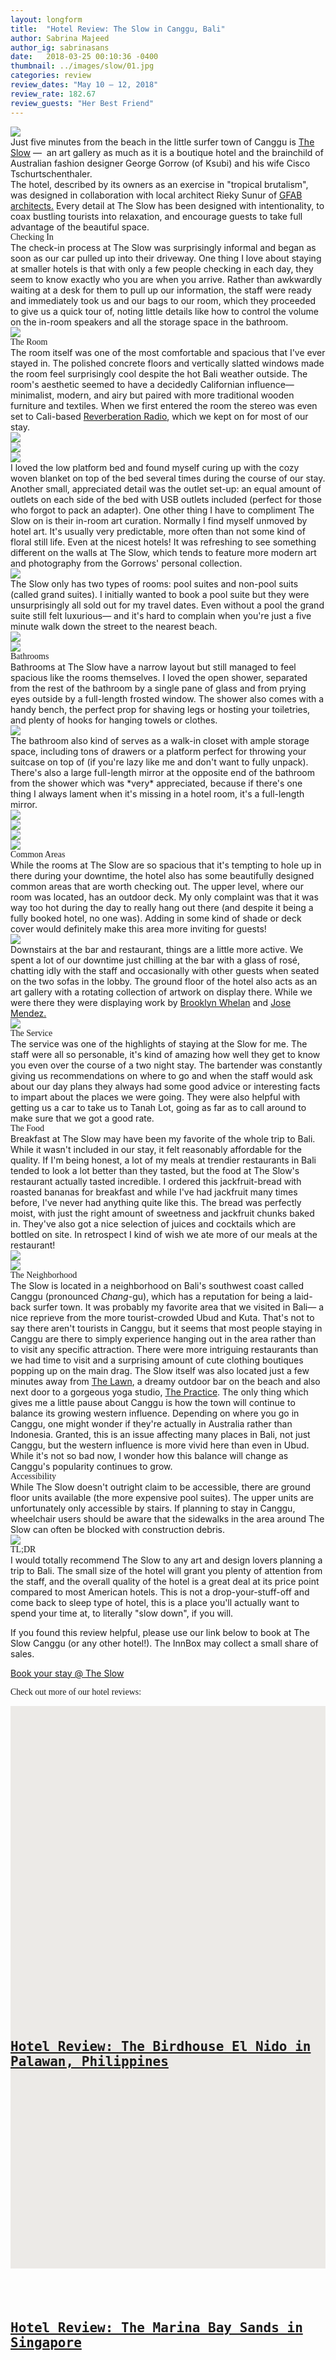 ```yaml
---
layout: longform
title:  "Hotel Review: The Slow in Canggu, Bali"
author: Sabrina Majeed
author_ig: sabrinasans
date:   2018-03-25 00:10:36 -0400
thumbnail: ../images/slow/01.jpg
categories: review
review_dates: "May 10 — 12, 2018"
review_rate: 182.67
review_guests: "Her Best Friend"
---
```



<img class="mt4-ns mt3 mb4-ns mb3" src="/images/slow/01.jpg">


<p class="pb4 f4" style="max-width: 650px; margin: auto;">
Just five minutes from the beach in the little surfer town of Canggu is <a href="https://www.agoda.com/partners/partnersearch.aspx?cid=1801609&pcs=1&hid=1515695" target="new">The Slow</a> —  an art gallery as much as it is a boutique hotel and the brainchild of Australian fashion designer George Gorrow (of Ksubi) and his wife Cisco Tschurtschenthaler.</p>

<p class="pb3 pb4-ns" style="max-width: 650px; margin: auto;">
The hotel, described by its owners as an exercise in "tropical brutalism", was designed in collaboration with local architect Rieky Sunur of <a href="http://gfabarchitects.com/" target="new">GFAB architects.</a> Every detail at The Slow has been designed with intentionality, to coax bustling tourists into relaxation, and encourage guests to take full advantage of the beautiful space.</p>

<p id="anchor" class="f3 pb2" style="max-width: 650px; margin: auto; font-family: 'Gilroy-ExtraBold';">Checking In</p>

<p class="pb4-ns pb3" style="max-width: 650px; margin: auto;">
The check-in process at The Slow was surprisingly informal and began as soon as our car pulled up into their driveway. One thing I love about staying at smaller hotels is that with only a few people checking in each day, they seem to know exactly who you are when you arrive. Rather than awkwardly waiting at a desk for them to pull up our information, the staff were ready and immediately took us and our bags to our room, which they proceeded to give us a quick tour of, noting little details like how to control the volume on the in-room speakers and all the storage space in the bathroom.</p>

<div class="fl w-100 mb3 mb4-ns">
<img src="../images/slow/02.jpg">
</div>

<p class="f3 pb2" style="max-width: 650px; margin: auto; font-family: 'Gilroy-ExtraBold';">The Room</p>

<p class="pb4-ns pb3" style="max-width: 650px; margin: auto;">
The room itself was one of the most comfortable and spacious that I've ever stayed in. The polished concrete floors and vertically slatted windows made the room feel surprisingly cool despite the hot Bali weather outside. The room's aesthetic seemed to have a decidedly Californian influence— minimalist, modern, and airy but paired with more traditional wooden furniture and textiles. When we first entered the room the stereo was even set to Cali-based <a href="http://reverberationradio.com/" target="new">Reverberation Radio</a>, which we kept on for most of our stay.</p>

<div class="fl w-100 mb1 mb2-ns">
<img src="../images/slow/03.jpg">
</div>
<div class="fl w-100 w-50-ns pr1-ns mb1 mb0-ns">
<img src="../images/slow/01.jpg">
</div>
<div class="fl w-100 w-50-ns pl1-ns mb3 mb4-ns">
<img src="../images/slow/04.jpg">
</div>

<p class="pb4-ns pb3" style="max-width: 650px; margin: auto;">
I loved the low platform bed and found myself curing up with the cozy woven blanket on top of the bed several times during the course of our stay. Another small, appreciated detail was the outlet set-up: an equal amount of outlets on each side of the bed with USB outlets included (perfect for those who forgot to pack an adapter). One other thing I have to compliment The Slow on is their in-room art curation. Normally I find myself unmoved by hotel art. It's usually very predictable, more often than not some kind of floral still life. Even at the nicest hotels! It was refreshing to see something different on the walls at The Slow, which tends to feature more modern art and photography from the Gorrows' personal collection.</p>

<div class="fl w-100 mb3 mb4-ns">
<img src="../images/slow/05.jpg">
</div>

<p class="pb4-ns pb3" style="max-width: 650px; margin: auto;">
The Slow only has two types of rooms: pool suites and non-pool suits (called grand suites). I initially wanted to book a pool suite but they were unsurprisingly all sold out for my travel dates. Even without a pool the grand suite still felt luxurious— and it's hard to complain when you're just a five minute walk down the street to the nearest beach.</p>

<div class="fl w-100 w-50-ns pr1-ns mb1 mb0-ns">
<img src="../images/slow/06.jpg">
</div>
<div class="fl w-100 w-50-ns pl1-ns mb3 mb4-ns">
<img src="../images/slow/07.jpg">
</div>

<p class="f3 pb2" style="max-width: 650px; margin: auto; font-family: 'Gilroy-ExtraBold';"> Bathrooms</p>

<p class="pb4-ns pb3" style="max-width: 650px; margin: auto;">Bathrooms at The Slow have a narrow layout but still managed to feel spacious like the rooms themselves. I loved the open shower, separated from the rest of the bathroom by a single pane of glass and from prying eyes outside by a full-length frosted window. The shower also comes with a handy bench, the perfect prop for shaving legs or hosting your toiletries, and plenty of hooks for hanging towels or clothes.</p>

<div class="fn center mb3 mb4-ns tc" style="max-width: 650px">
<img src="../images/slow/08.jpg">
</div>

<p class="pb4-ns pb3" style="max-width: 650px; margin: auto;">
The bathroom also kind of serves as a walk-in closet with ample storage space, including tons of drawers or a platform perfect for throwing your suitcase on top of (if you're lazy like me and don't want to fully unpack). There's also a large full-length mirror at the opposite end of the bathroom from the shower which was *very* appreciated, because if there's one thing I always lament when it's missing in a hotel room, it's a full-length mirror.</p>

<div class="fl w-100 w-50-ns pr1-ns mb1 mb0-ns">
<img src="../images/slow/12.jpg">
</div>
<div class="fl w-100 w-50-ns pl1-ns mb2">
<img src="../images/slow/09.jpg">
</div>
<div class="fl w-100 w-50-ns pr1-ns mb1 mb0-ns">
<img src="../images/slow/10.jpg">
</div>
<div class="fl w-100 w-50-ns pl1-ns mb3 mb4-ns">
<img src="../images/slow/11.jpg">
</div>

<p class="f3 pb2" style="max-width: 650px; margin: auto; font-family: 'Gilroy-ExtraBold';">Common Areas</p>

<p class="pb3 pb4-ns" style="max-width: 650px; margin: auto;">While the rooms at The Slow are so spacious that it's tempting to hole up in there during your downtime, the hotel also has some beautifully designed common areas that are worth checking out. The upper level, where our room was located, has an outdoor deck. My only complaint was that it was way too hot during the day to really hang out there (and despite it being a fully booked hotel, no one was). Adding in some kind of shade or deck cover would definitely make this area more inviting for guests!
</p>

<div class="fl w-100 mb3 mb4-ns">
<img src="../images/slow/13.jpg">
</div>

<p class="pb4-ns pb3" style="max-width: 650px; margin: auto;">Downstairs at the bar and restaurant, things are a little more active. We spent a lot of our downtime just chilling at the bar with a glass of rosé, chatting idly with the staff and occasionally with other guests when seated on the two sofas in the lobby. The ground floor of the hotel also acts as an art gallery with a rotating collection of artwork on display there. While we were there they were displaying work by <a href="http://www.brooklynwhelan.com/" target="new">Brooklyn Whelan</a> and <a href="https://www.josemiguelmendez.com/" target="new">Jose Mendez.</a></p>

<div class="fl w-100 mb3 mb4-ns">
<img src="../images/slow/14.jpg">
</div>

<p class="f3 pb2" style="max-width: 650px; margin: auto; font-family: 'Gilroy-ExtraBold';">The Service</p>

<p class="pb4-ns pb3" style="max-width: 650px; margin: auto;">The service was one of the highlights of staying at the Slow for me. The staff were all so personable, it's kind of amazing how well they get to know you even over the course of a two night stay. The bartender was constantly giving us recommendations on where to go and when the staff would ask about our day plans they always had some good advice or interesting facts to impart about the places we were going. They were also helpful with getting us a car to take us to Tanah Lot, going as far as to call around to make sure that we got a good rate.</p>

<p class="f3 pb2" style="max-width: 650px; margin: auto; font-family: 'Gilroy-ExtraBold';">The Food</p>

<p class="pb4-ns pb3" style="max-width: 650px; margin: auto;">Breakfast at The Slow may have been my favorite of the whole trip to Bali. While it wasn't included in our stay, it felt reasonably affordable for the quality. If I'm being honest, a lot of my meals at trendier restaurants in Bali tended to look a lot better than they tasted, but the food at The Slow's restaurant actually tasted incredible. I ordered this jackfruit-bread with roasted bananas for breakfast and while I've had jackfruit many times before, I've never had anything quite like this. The bread was perfectly moist, with just the right amount of sweetness and jackfruit chunks baked in. They've also got a nice selection of juices and cocktails which are bottled on site. In retrospect I kind of wish we ate more of our meals at the restaurant!</p>

<div class="fl w-100 w-50-ns pr1-ns mb1 mb0-ns">
<img src="../images/slow/16.jpg">
</div>
<div class="fl w-100 w-50-ns pl1-ns mb3 mb4-ns">
<img src="../images/slow/17.jpg">
</div>

<p class="f3 pb2" style="max-width: 650px; margin: auto; font-family: 'Gilroy-ExtraBold';">The Neighborhood</p>

<p class="pb3 pb4-ns" style="max-width: 650px; margin: auto;">
The Slow is located in a neighborhood on Bali's southwest coast called Canggu (pronounced <i>Chang</i>-gu), which has a reputation for being a laid-back surfer town. It was probably my favorite area that we visited in Bali— a nice reprieve from the more tourist-crowded Ubud and Kuta. That's not to say there aren't tourists in Canggu, but it seems that most people staying in Canggu are there to simply experience hanging out in the area rather than to visit any specific attraction. There were more intriguing restaurants than we had time to visit and a surprising amount of cute clothing boutiques popping up on the main drag. The Slow itself was also located just a few minutes away from <a href="https://foursquare.com/v/the-lawn/56640fb1498e318179a472e4" target="new">The Lawn</a>, a dreamy outdoor bar on the beach and also next door to a gorgeous yoga studio, <a href="https://www.thepracticebali.com/" target="new">The Practice</a>. The only thing which gives me a little pause about Canggu is how the town will continue to balance its growing western influence. Depending on where you go in Canggu, one might wonder if they're actually in Australia rather than Indonesia. Granted, this is an issue affecting many places in Bali, not just Canggu, but the western influence is more vivid here than even in Ubud. While it's not so bad now, I wonder how this balance will change as Canggu's popularity continues to grow.
</p>

<p class="f3 pb2" style="max-width: 650px; margin: auto; font-family: 'Gilroy-ExtraBold';">Accessibility</p>

<p class="pb4" style="max-width: 650px; margin: auto;">
While The Slow doesn't outright claim to be accessible, there are ground floor units available (the more expensive pool suites). The upper units are unfortunately only accessible by stairs. If planning to stay in Canggu, wheelchair users should be aware that the sidewalks in the area around The Slow can often be blocked with construction debris.</p>

<div class="fl w-100 mb3 mb4-ns">
<img src="../images/slow/15.jpg">
</div>

<p class="f3 pb2" style="max-width: 650px; margin: auto; font-family: 'Gilroy-ExtraBold';">TL;DR</p>

<p class="pb4" style="max-width: 650px; margin: auto;">
I would totally recommend The Slow to any art and design lovers planning a trip to Bali. The small size of the hotel will grant you plenty of attention from the staff, and the overall quality of the hotel is a great deal at its price point compared to most American hotels. This is not a drop-your-stuff-off and come back to sleep type of hotel, this is a place you'll actually want to spend your time at, to literally "slow down", if you will. </p>

<div class="tc tl-ns" style="max-width: 650px; margin: auto;">
<p class="lh-copy">If you found this review helpful, please use our link below to book at The Slow Canggu (or any other hotel!). The InnBox may collect a small share of sales.</p>
<a target="_blank" class="f5 link ba bw1 ph3 pv2 mb2 dib orange" href="https://www.agoda.com/partners/partnersearch.aspx?cid=1801609&pcs=1&hid=1515695">Book your stay @ The Slow</a>
</div>

<p class="tc f3 pt5 pb3 lh-title" style="font-family: 'Gilroy-ExtraBold'">Check out more of our hotel reviews:</p>

<div class="fl w-100 w-50-ns pr2-ns mb4">
  <a href="http://theinnbox.co/birdhouse-el-nido-review/"><div class="relative" style="height: 450px; background-color:#ECEAE7;">
    <div class="bg-center cover" style="background-image: url('../images/birdhouse/1.jpg'); padding-bottom:100%; width:100%;"></div>
    <div class="absolute bottom-2 bg-white pv3 ph4 mh4">
      <h2 style="font-family: 'Inconsolata', monospace;" class="mb1">
      <a class="f5 lh-title post-link" href="http://theinnbox.co/birdhouse-el-nido-review/">Hotel Review: The Birdhouse El Nido in Palawan, Philippines</a>
      </h2>
    </div>
  </div>
</a>
</div>

<div class="fl w-100 w-50-ns pl2-ns mb1 mb0-ns">
  <a href="http://theinnbox.co/marina-bay-sands-singapore-review/"><div class="relative" style="height: 450px; background-color:#ECEAE7;">
    <div class="bg-center cover" style="background-image: url('../images/mbs/17.jpg'); padding-bottom:100%; width:100%;"></div>
    <div class="absolute bottom-2 bg-white pv3 ph4 mh4">
      <h2 style="font-family: 'Inconsolata', monospace;" class="mb1">
      <a class="f5 lh-title post-link" href="http://theinnbox.co/marina-bay-sands-singapore-review/">Hotel Review: The Marina Bay Sands in Singapore</a>
      </h2>
    </div>
  </div>
</a>
</div>
